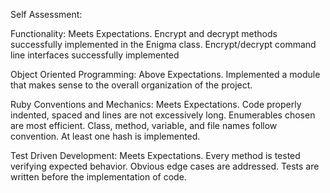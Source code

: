 Self Assessment:


Functionality: Meets Expectations. Encrypt and decrypt methods successfully implemented in the Enigma class. Encrypt/decrypt command line interfaces successfully implemented

Object Oriented Programming: Above Expectations. Implemented a module that makes sense to the overall organization of the project.

Ruby Conventions and Mechanics: Meets Expectations. Code properly indented, spaced and lines are not excessively long. Enumerables chosen are most efficient. Class, method, variable, and file names follow convention. At least one hash is implemented.

Test Driven Development: Meets Expectations. Every method is tested verifying expected behavior. Obvious edge cases are addressed. Tests are written before the implementation of code.
